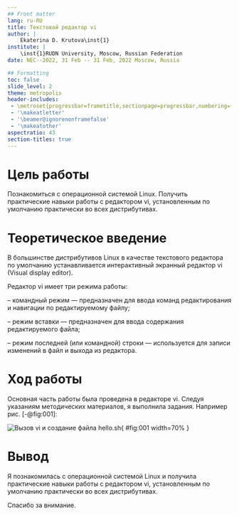 ```yaml
---
## Front matter
lang: ru-RU
title: Текстовой редактор vi
author: |
	Ekaterina D. Krutova\inst{1}
institute: |
	\inst{1}RUDN University, Moscow, Russian Federation
date: NEC--2022, 31 Feb -- 31 Feb, 2022 Moscow, Russia

## Formatting
toc: false
slide_level: 2
theme: metropolis
header-includes: 
 - \metroset{progressbar=frametitle,sectionpage=progressbar,numbering=fraction}
 - '\makeatletter'
 - '\beamer@ignorenonframefalse'
 - '\makeatother'
aspectratio: 43
section-titles: true
---
```

# Цель работы

Познакомиться с операционной системой Linux. Получить практические навыки работы с редактором vi, установленным по умолчанию практически во всех дистрибутивах.

# Теоретическое введение

В большинстве дистрибутивов Linux в качестве текстового редактора по умолчанию
устанавливается интерактивный экранный редактор vi (Visual display editor).

Редактор vi имеет три режима работы:

– командный режим — предназначен для ввода команд редактирования и навигации по
редактируемому файлу;

– режим вставки — предназначен для ввода содержания редактируемого файла;

– режим последней (или командной) строки — используется для записи изменений в файл и выхода из редактора.

# Ход работы

Основная часть работы была проведена в редакторе vi. Следуя указаниям методических материалов, я выполнила задания. Например рис. [-@fig:001]:

![Вызов vi и создание файла hello.sh](pics8/3.0.jpg){ #fig:001 width=70% }

# Вывод

Я познакомилась с операционной системой Linux и получила практические навыки работы с редактором vi, установленным по умолчанию практически во всех дистрибутивах.

Спасибо за внимание.
